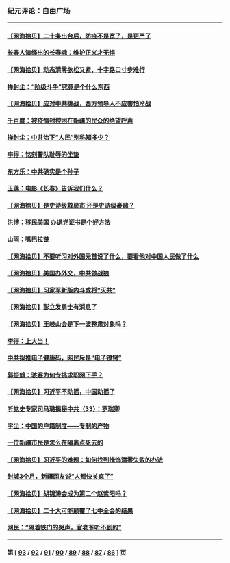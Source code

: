 ### 纪元评论：自由广场
---
#### [【网海拾贝】二十条出台后，防疫不是宽了，是更严了](../../pages/nsc993/n13872948.md) 
#### [长春人演绎出的长春魂：维护正义才无惧](../../pages/nsc993/n13871764.md) 
#### [【网海拾贝】动态清零欲松又紧，十字路口寸步难行](../../pages/nsc993/n13872220.md) 
#### [掸封尘：“阶级斗争”究竟是个什么东西](../../pages/nsc993/n13871387.md) 
#### [【网海拾贝】应对中共挑战，西方领导人不应害怕冷战](../../pages/nsc993/n13870990.md) 
#### [千百度：被疫情封控困在新疆的民众的绝望呼声](../../pages/nsc993/n13869856.md) 
#### [掸封尘：中共治下“人民”别称知多少？](../../pages/nsc993/n13870121.md) 
#### [李得：铭刻警队耻辱的坐垫](../../pages/nsc993/n13869930.md) 
#### [东方乐：中共确实是个孙子](../../pages/nsc993/n13869891.md) 
#### [玉莲：电影《长春》告诉我们什么？](../../pages/nsc993/n13869471.md) 
#### [【网海拾贝】是史诗级救房市 还是史诗级豪赌？](../../pages/nsc993/n13869495.md) 
#### [洪博：移民美国 办退党证书是个好方法](../../pages/nsc993/n13869000.md) 
#### [山雨：嘴巴拉链](../../pages/nsc993/n13869071.md) 
#### [【网海拾贝】不要听习对外国元首说了什么，要看他对中国人民做了什么](../../pages/nsc993/n13868955.md) 
#### [【网海拾贝】美国办外交，中共做战狼](../../pages/nsc993/n13868469.md) 
#### [【网海拾贝】习家军新版内斗或将“灭共”](../../pages/nsc993/n13867461.md) 
#### [【网海拾贝】彭立发勇士有消息了](../../pages/nsc993/n13866022.md) 
#### [【网海拾贝】王岐山会是下一波整肃对象吗？](../../pages/nsc993/n13865256.md) 
#### [李得：上大当！](../../pages/nsc993/n13865562.md) 
#### [中共拟推电子健康码，网民斥是“电子镣铐”](../../pages/nsc993/n13865108.md) 
#### [郭振鹤：骇客为何专挑求职网下手？](../../pages/nsc993/n13865133.md) 
#### [【网海拾贝】习近平不动摇，中国动摇了](../../pages/nsc993/n13864586.md) 
#### [听党史专家司马璐揭秘中共（33）：罗瑞卿](../../pages/nsc993/n13864609.md) 
#### [宇尘：中国的户籍制度——专制的产物](../../pages/nsc993/n13864401.md) 
#### [一位新疆市民是怎么在隔离点死去的](../../pages/nsc993/n13864146.md) 
#### [【网海拾贝】习近平的难题：如何找到掩饰清零失败的办法](../../pages/nsc993/n13863179.md) 
#### [封城3个月，新疆网友说“人都快关疯了”](../../pages/nsc993/n13863152.md) 
#### [【网海拾贝】胡锦涛会成为第二个赵紫阳吗？](../../pages/nsc993/n13861625.md) 
#### [【网海拾贝】二十大可能颠覆了七中全会的结果](../../pages/nsc993/n13861040.md) 
#### [网民：“隔着铁门的哭声，官老爷听不到的”](../../pages/nsc993/n13860900.md) 

---
#### 第 [ [93](./93.md) / [92](./92.md) / [91](./91.md) / [90](./90.md) / [89](./89.md) / [88](./88.md) / [87](./87.md) / [86](./86.md) ] 页
